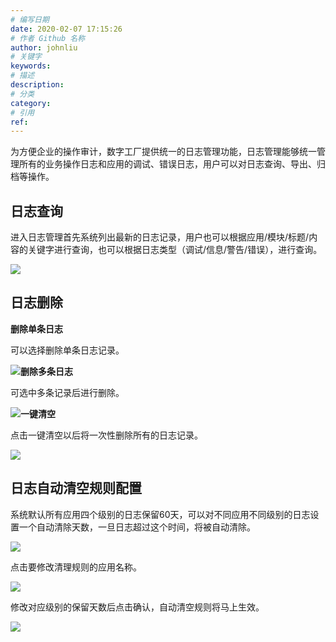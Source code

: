 ```yaml
---
# 编写日期
date: 2020-02-07 17:15:26
# 作者 Github 名称
author: johnliu
# 关键字
keywords:
# 描述
description:
# 分类
category: 
# 引用
ref:
---
```


为方便企业的操作审计，数字工厂提供统一的日志管理功能，日志管理能够统一管理所有的业务操作日志和应用的调试、错误日志，用户可以对日志查询、导出、归档等操作。

## 日志查询

进入日志管理首先系统列出最新的日志记录，用户也可以根据应用/模块/标题/内容的关键字进行查询，也可以根据日志类型（调试/信息/警告/错误），进行查询。

![](https://static-aliyun-doc.oss-cn-hangzhou.aliyuncs.com/assets/img/zh-CN/4080779851/p53265.png)

## 日志删除

**删除单条日志**

可以选择删除单条日志记录。

![](https://static-aliyun-doc.oss-cn-hangzhou.aliyuncs.com/assets/img/zh-CN/5080779851/p53266.png)**删除多条日志**

可选中多条记录后进行删除。

![](https://static-aliyun-doc.oss-cn-hangzhou.aliyuncs.com/assets/img/zh-CN/5080779851/p53268.png)**一键清空**

点击一键清空以后将一次性删除所有的日志记录。

![](https://static-aliyun-doc.oss-cn-hangzhou.aliyuncs.com/assets/img/zh-CN/5080779851/p53269.png)

## 日志自动清空规则配置

系统默认所有应用四个级别的日志保留60天，可以对不同应用不同级别的日志设置一个自动清除天数，一旦日志超过这个时间，将被自动清除。

![](https://static-aliyun-doc.oss-cn-hangzhou.aliyuncs.com/assets/img/zh-CN/5080779851/p53270.png)

点击要修改清理规则的应用名称。

![](https://static-aliyun-doc.oss-cn-hangzhou.aliyuncs.com/assets/img/zh-CN/6080779851/p53271.png)

修改对应级别的保留天数后点击确认，自动清空规则将马上生效。

![](https://static-aliyun-doc.oss-cn-hangzhou.aliyuncs.com/assets/img/zh-CN/6080779851/p53272.png)